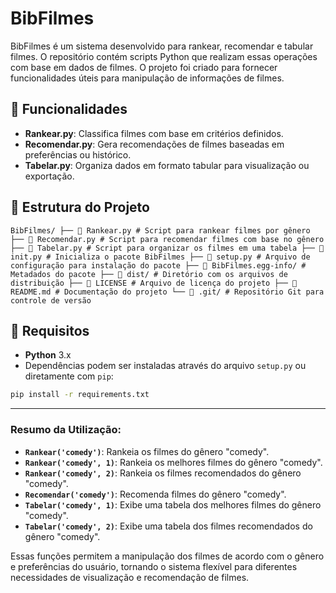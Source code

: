 # BibFilmes

BibFilmes é um sistema desenvolvido para rankear, recomendar e tabular filmes. O repositório contém scripts Python que realizam essas operações com base em dados de filmes. O projeto foi criado para fornecer funcionalidades úteis para manipulação de informações de filmes.

## 🚀 Funcionalidades

- **Rankear.py**: Classifica filmes com base em critérios definidos.
- **Recomendar.py**: Gera recomendações de filmes baseadas em preferências ou histórico.
- **Tabelar.py**: Organiza dados em formato tabular para visualização ou exportação.

## 📁 Estrutura do Projeto
``
BibFilmes/ ├── 📄 Rankear.py # Script para rankear filmes por gênero ├── 📄 Recomendar.py # Script para recomendar filmes com base no gênero ├── 📄 Tabelar.py # Script para organizar os filmes em uma tabela ├── 📄 init.py # Inicializa o pacote BibFilmes ├── 📄 setup.py # Arquivo de configuração para instalação do pacote ├── 📁 BibFilmes.egg-info/ # Metadados do pacote ├── 📁 dist/ # Diretório com os arquivos de distribuição ├── 📄 LICENSE # Arquivo de licença do projeto ├── 📄 README.md # Documentação do projeto └── 📁 .git/ # Repositório Git para controle de versão
``





## 📌 Requisitos

- **Python** 3.x
- Dependências podem ser instaladas através do arquivo `setup.py` ou diretamente com `pip`:

```bash
pip install -r requirements.txt
```


---

### Resumo da Utilização:

- **`Rankear('comedy')`**: Rankeia os filmes do gênero "comedy".
- **`Rankear('comedy', 1)`**: Rankeia os melhores filmes do gênero "comedy".
- **`Rankear('comedy', 2)`**: Rankeia os filmes recomendados do gênero "comedy".
- **`Recomendar('comedy')`**: Recomenda filmes do gênero "comedy".
- **`Tabelar('comedy', 1)`**: Exibe uma tabela dos melhores filmes do gênero "comedy".
- **`Tabelar('comedy', 2)`**: Exibe uma tabela dos filmes recomendados do gênero "comedy".

Essas funções permitem a manipulação dos filmes de acordo com o gênero e preferências do usuário, tornando o sistema flexível para diferentes necessidades de visualização e recomendação de filmes.

